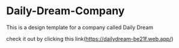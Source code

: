 # Daily-Dream-Company
This is a design template for a company called Daily Dream 

check it out by clicking this link(https://dailydream-be21f.web.app/)
